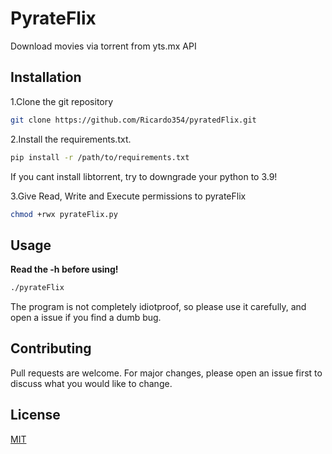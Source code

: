 # PyrateFlix

   Download movies via torrent from yts.mx API


## Installation

1.Clone the git repository
```bash
git clone https://github.com/Ricardo354/pyratedFlix.git
``` 

2.Install the requirements.txt.

```bash
pip install -r /path/to/requirements.txt
```
If you cant install libtorrent, try to downgrade your python to 3.9!

3.Give Read, Write and Execute permissions to pyrateFlix
```bash
chmod +rwx pyrateFlix.py
```
## Usage

**Read the -h before using!**

```bash
./pyrateFlix 
```
The program is not completely idiotproof, so please use it carefully, and open a issue if you find a dumb bug.

## Contributing

Pull requests are welcome. For major changes, please open an issue first
to discuss what you would like to change.



## License

[MIT](https://choosealicense.com/licenses/mit/)

